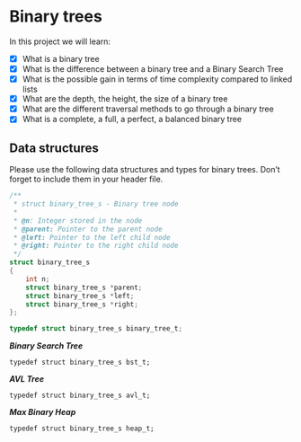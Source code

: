 # Binary trees

In this project we will learn:

- [x] What is a binary tree
- [x] What is the difference between a binary tree and a Binary Search Tree
- [x] What is the possible gain in terms of time complexity compared to linked lists
- [x] What are the depth, the height, the size of a binary tree
- [x] What are the different traversal methods to go through a binary tree
- [x] What is a complete, a full, a perfect, a balanced binary tree

## Data structures
Please use the following data structures and types for binary trees. Don’t forget to include them in your header file.

```c
/**
 * struct binary_tree_s - Binary tree node
 *
 * @n: Integer stored in the node
 * @parent: Pointer to the parent node
 * @left: Pointer to the left child node
 * @right: Pointer to the right child node
 */
struct binary_tree_s
{
    int n;
    struct binary_tree_s *parent;
    struct binary_tree_s *left;
    struct binary_tree_s *right;
};

typedef struct binary_tree_s binary_tree_t;
```


***Binary Search Tree***

`typedef struct binary_tree_s bst_t;`

***AVL Tree***

`typedef struct binary_tree_s avl_t;`

***Max Binary Heap***

`typedef struct binary_tree_s heap_t;`
